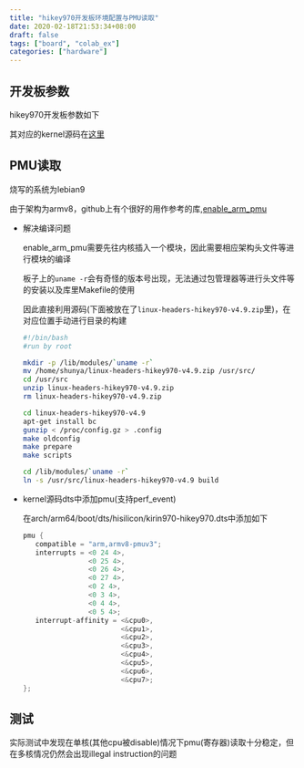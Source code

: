 ```yaml
---
title: "hikey970开发板环境配置与PMU读取"
date: 2020-02-18T21:53:34+08:00
draft: false
tags: ["board", "colab_ex"]
categories: ["hardware"]
---
```



## 开发板参数
hikey970开发板参数如下




其对应的kernel源码在[这里](https://github.com/96boards-hikey/linux/tree/hikey970-v4.9)

## PMU读取
烧写的系统为lebian9

由于架构为armv8，github上有个很好的用作参考的库,[enable_arm_pmu](https://github.com/rdolbeau/enable_arm_pmu)

* 解决编译问题

    enable_arm_pmu需要先往内核插入一个模块，因此需要相应架构头文件等进行模块的编译

    板子上的```uname -r```会有奇怪的版本号出现，无法通过包管理器等进行头文件等的安装以及库里Makefile的使用

    因此直接利用源码(下面被放在了```linux-headers-hikey970-v4.9.zip```里)，在对应位置手动进行目录的构建
    ```bash
    #!/bin/bash
    #run by root

    mkdir -p /lib/modules/`uname -r`
    mv /home/shunya/linux-headers-hikey970-v4.9.zip /usr/src/
    cd /usr/src
    unzip linux-headers-hikey970-v4.9.zip
    rm linux-headers-hikey970-v4.9.zip

    cd linux-headers-hikey970-v4.9
    apt-get install bc
    gunzip < /proc/config.gz > .config
    make oldconfig
    make prepare
    make scripts

    cd /lib/modules/`uname -r`
    ln -s /usr/src/linux-headers-hikey970-v4.9 build
    ```
* kernel源码dts中添加pmu(支持perf_event)
    
    在arch/arm64/boot/dts/hisilicon/kirin970-hikey970.dts中添加如下
    ```c
    pmu {
       compatible = "arm,armv8-pmuv3";
       interrupts = <0 24 4>,
                    <0 25 4>,
                    <0 26 4>,
                    <0 27 4>,
                    <0 2 4>,
                    <0 3 4>,
                    <0 4 4>,
                    <0 5 4>;
       interrupt-affinity = <&cpu0>,
                            <&cpu1>,
                            <&cpu2>,
                            <&cpu3>,
                            <&cpu4>,
                            <&cpu5>,
                            <&cpu6>,
                            <&cpu7>;
    };
    ```

## 测试
实际测试中发现在单核(其他cpu被disable)情况下pmu(寄存器)读取十分稳定，但在多核情况仍然会出现illegal instruction的问题
